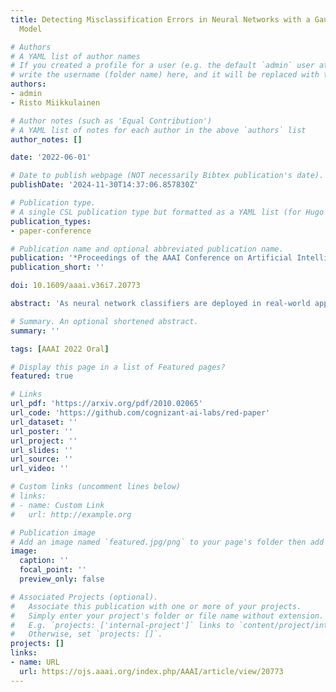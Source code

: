 ```yaml
---
title: Detecting Misclassification Errors in Neural Networks with a Gaussian Process
  Model

# Authors
# A YAML list of author names
# If you created a profile for a user (e.g. the default `admin` user at `content/authors/admin/`), 
# write the username (folder name) here, and it will be replaced with their full name and linked to their profile.
authors:
- admin
- Risto Miikkulainen

# Author notes (such as 'Equal Contribution')
# A YAML list of notes for each author in the above `authors` list
author_notes: []

date: '2022-06-01'

# Date to publish webpage (NOT necessarily Bibtex publication's date).
publishDate: '2024-11-30T14:37:06.857830Z'

# Publication type.
# A single CSL publication type but formatted as a YAML list (for Hugo requirements).
publication_types:
- paper-conference

# Publication name and optional abbreviated publication name.
publication: '*Proceedings of the AAAI Conference on Artificial Intelligence (AAAI 2022)*, oral presentation (top ~4.5% of all submissions)'
publication_short: ''

doi: 10.1609/aaai.v36i7.20773

abstract: 'As neural network classifiers are deployed in real-world applications, it is crucial that their failures can be detected reliably. One practical solution is to assign confidence scores to each prediction, then use these scores to filter out possible misclassifications. However, existing confidence metrics are not yet sufficiently reliable for this role. This paper presents a new framework that produces a quantitative metric for detecting misclassification errors. This framework, RED, builds an error detector on top of the base classifier and estimates uncertainty of the detection scores using Gaussian Processes. Experimental comparisons with other error detection methods on 125 UCI datasets demonstrate that this approach is effective. Further implementations on two probabilistic base classifiers and two large deep learning architecture in vision tasks further confirm that the method is robust and scalable. Third, an empirical analysis of RED with out-of-distribution and adversarial samples shows that the method can be used not only to detect errors but also to understand where they come from. RED can thereby be used to improve trustworthiness of neural network classifiers more broadly in the future.'

# Summary. An optional shortened abstract.
summary: ''

tags: [AAAI 2022 Oral]

# Display this page in a list of Featured pages?
featured: true

# Links
url_pdf: 'https://arxiv.org/pdf/2010.02065'
url_code: 'https://github.com/cognizant-ai-labs/red-paper'
url_dataset: ''
url_poster: ''
url_project: ''
url_slides: ''
url_source: ''
url_video: ''

# Custom links (uncomment lines below)
# links:
# - name: Custom Link
#   url: http://example.org

# Publication image
# Add an image named `featured.jpg/png` to your page's folder then add a caption below.
image:
  caption: ''
  focal_point: ''
  preview_only: false

# Associated Projects (optional).
#   Associate this publication with one or more of your projects.
#   Simply enter your project's folder or file name without extension.
#   E.g. `projects: ['internal-project']` links to `content/project/internal-project/index.md`.
#   Otherwise, set `projects: []`.
projects: []
links:
- name: URL
  url: https://ojs.aaai.org/index.php/AAAI/article/view/20773
---
```


